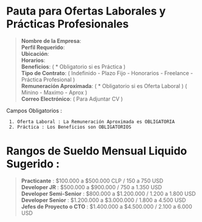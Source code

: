 # Pauta para Ofertas Laborales y Prácticas Profesionales                                                                                                

> **Nombre de la Empresa**:                                                                                                      
> **Perfil Requerido**:                                                                                                           
> **Ubicación**:                                                                                                                 
> **Horarios**:                                                                                                                  
> **Beneficios**: ( * Obligatorio si es Práctica )                                                                                                                  
> **Tipo de Contrato**: ( Indefinido - Plazo Fijo - Honorarios - Freelance - Práctica Profesional )                                                                       
> **Remuneración Aproximada**: ( * Obligatorio si es Oferta Laboral ) ( Minino - Maximo - Aprox )                                                                             
> **Correo Electrónico**: ( Para Adjuntar CV )     
                                                                                                                                      
Campos Obligatorios :

     1. Oferta Laboral : La Remuneración Aproximada es OBLIGATORIA 
     2. Práctica : Los Beneficios son OBLIGATORIOS

# Rangos de Sueldo Mensual Liquido Sugerido : 

> **Practicante** : $100.000 a $500.000 CLP / 150 a 750 USD                                                               
> **Developer JR** : $500.000 a $900.000 / 750 a 1.350 USD                                                              
> **Developer Semi-Senior** : $800.000 a $1.200.000 / 1.200 a 1.800 USD                                                    
> **Developer Senior** : $1.200.000 a $3.000.000 / 1.800 a 4.500 USD                                                     
> **Jefes de Proyecto o CTO** : $1.400.000 a $4.500.000 / 2.100 a 6.000 USD                                               
